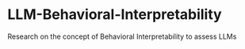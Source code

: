 # LLM-Behavioral-Interpretability
Research on the concept of Behavioral Interpretability to assess LLMs
